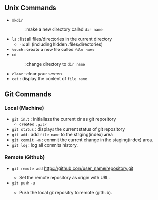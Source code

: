 ## Unix Commands
- `mkdir` <dir name> : make a new directory called `dir name`
- `ls` : list all files/directories in the current directory
    - `-a`: all (including hidden .files/directories)
- `touch` <file name> : create a new file called `file name`
- `cd` <dir name> : change directory to `dir name`
- `clear` : clear your screen
- `cat` <file name> : display the content of `file name`



## Git Commands
### Local (Machine)
- `git init` : initialiaze the current dir as git repository
    - creates `.git/`
- `git status` : displays the current status of git repository
- `git add` <file name> : add `file name` to the staging(index) area
- `git commit -m` <message> : commit the current change in the staging(index) area.
- `git log` : log all commits history.

### Remote (Github)
- `git remote add` <origin> <https://github.com/user_name/repository.git>
	- Set the remote repository as origin with URL.
- `git push` -u <origin> <master>
	- Push the local git repositry to remote (github).








